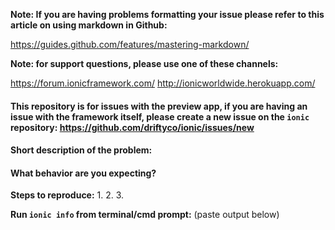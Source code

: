 **Note: If you are having problems formatting your issue please refer to this article on using markdown in Github:**

https://guides.github.com/features/mastering-markdown/

**Note: for support questions, please use one of these channels:**

https://forum.ionicframework.com/
http://ionicworldwide.herokuapp.com/

#### This repository is for issues with the preview app, if you are having an issue with the framework itself, please create a new issue on the `ionic` repository: https://github.com/driftyco/ionic/issues/new


#### Short description of the problem:


#### What behavior are you expecting?


**Steps to reproduce:**
1.
2.
3.


**Run `ionic info` from terminal/cmd prompt:** (paste output below)
